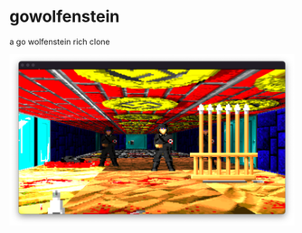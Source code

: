 # gowolfenstein
a go wolfenstein rich clone

![alt text](https://github.com/markel1974/gowolfenstein/blob/main/bloob/screenshot1.png?raw=true)
